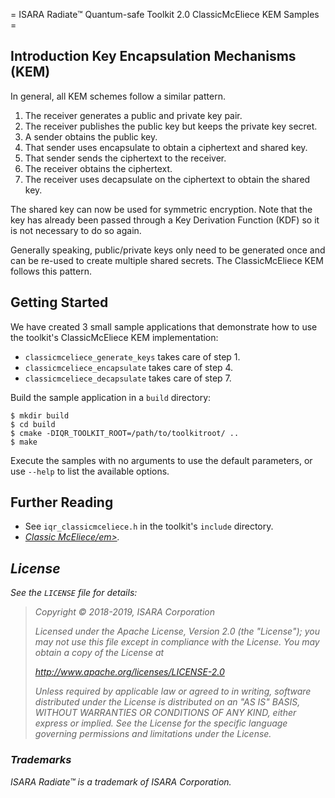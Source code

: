 = ISARA Radiate™ Quantum-safe Toolkit 2.0 ClassicMcEliece KEM
Samples =

## Introduction Key Encapsulation Mechanisms (KEM)

In general, all KEM schemes follow a similar pattern.

1.  The receiver generates a public and private key pair.
2.  The receiver publishes the public key but keeps the private key secret.
3.  A sender obtains the public key.
4.  That sender uses encapsulate to obtain a ciphertext and shared key.
5.  That sender sends the ciphertext to the receiver.
6.  The receiver obtains the ciphertext.
7.  The receiver uses decapsulate on the ciphertext to obtain the shared key.

The shared key can now be used for symmetric encryption. Note that the key has
already been passed through a Key Derivation Function (KDF) so it is not
necessary to do so again.

Generally speaking, public/private keys only need to be generated once and can
be re-used to create multiple shared secrets. The ClassicMcEliece KEM follows
this pattern.

## Getting Started

We have created 3 small sample applications that demonstrate how to use the
toolkit's ClassicMcEliece KEM implementation:

* `classicmceliece_generate_keys` takes care of step 1.
* `classicmceliece_encapsulate` takes care of step 4.
* `classicmceliece_decapsulate` takes care of step 7.

Build the sample application in a `build` directory:

```
$ mkdir build
$ cd build
$ cmake -DIQR_TOOLKIT_ROOT=/path/to/toolkitroot/ ..
$ make
```

Execute the samples with no arguments to use the default parameters, or use
`--help` to list the available options.

## Further Reading

* See `iqr_classicmceliece.h` in the toolkit's `include` directory.
* <a href="https://csrc.nist.gov/projects/post-quantum-cryptography/round-1-submissions">
  <em>Classic McEliece/em></a>.

## License

See the `LICENSE` file for details:

> Copyright © 2018-2019, ISARA Corporation
> 
> Licensed under the Apache License, Version 2.0 (the "License");
> you may not use this file except in compliance with the License.
> You may obtain a copy of the License at
> 
> http://www.apache.org/licenses/LICENSE-2.0
> 
> Unless required by applicable law or agreed to in writing, software
> distributed under the License is distributed on an "AS IS" BASIS,
> WITHOUT WARRANTIES OR CONDITIONS OF ANY KIND, either express or implied.
> See the License for the specific language governing permissions and
> limitations under the License.

### Trademarks

ISARA Radiate™ is a trademark of ISARA Corporation.
